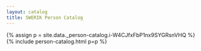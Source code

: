 ```yaml
---
layout: catalog
title: SWERIK Person Catalog
---
```

{% assign p = site.data._person-catalog.i-W4CJfxFbP1nx9SYGRsnVHQ %}
{% include person-catalog.html p=p %}

